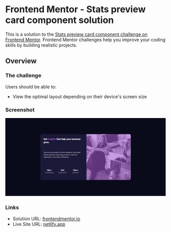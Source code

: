 # Frontend Mentor - Stats preview card component solution

This is a solution to the [Stats preview card component challenge on Frontend Mentor](https://www.frontendmentor.io/challenges/stats-preview-card-component-8JqbgoU62). Frontend Mentor challenges help you improve your coding skills by building realistic projects.

## Overview

### The challenge

Users should be able to:

- View the optimal layout depending on their device's screen size

### Screenshot

![](./screenshot.png)

### Links

- Solution URL: [frontendmentor.io](https://www.frontendmentor.io/solutions/stats-preview-component-xOx3OEQOPt)
- Live Site URL: [netlify.app](https://sparkling-cat-d52539.netlify.app)
